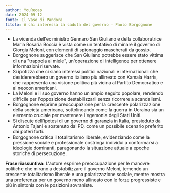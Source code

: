```yaml
---
author: YouRecap
date: 2024-09-12
fonte: Il Vaso di Pandora
titolo: A chi interessa la caduta del governo - Paolo Borgognone
---
```


- La vicenda dell'ex ministro Gennaro San Giuliano e della collaboratrice Maria Rosaria Boccia è vista come un tentativo di minare il governo di Giorgia Meloni, con elementi di spionaggio mascherati da gossip.
- Borgognone suggerisce che San Giuliano potrebbe essere stato vittima di una "trappola al miele", un'operazione di intelligence per ottenere informazioni riservate.
- Si ipotizza che ci siano interessi politici nazionali e internazionali che desidererebbero un governo italiano più allineato con Kamala Harris, che rappresenta una visione politica più vicina al Partito Democratico e ai neocon americani.
- La Meloni e il suo governo hanno un ampio seguito popolare, rendendo difficile per l'opposizione destabilizzarli senza ricorrere a scandalismi.
- Borgognone esprime preoccupazione per la crescente polarizzazione della società americana, sottolineando come la guerra in Ucraina sia un elemento cruciale per mantenere l'egemonia degli Stati Uniti.
- Si discute dell'ipotesi di un governo di garanzia in Italia, presieduto da Antonio Tajani e sostenuto dal PD, come un possibile scenario preferito dai poteri forti.
- Borgognone critica il totalitarismo liberale, evidenziando come la pressione sociale e professionale costringa individui a conformarsi a ideologie dominanti, paragonando la situazione attuale a epoche storiche di persecuzione.

**Frase riassuntiva:** L'autore esprime preoccupazione per le manovre politiche che mirano a destabilizzare il governo Meloni, temendo un crescente totalitarismo liberale e una polarizzazione sociale, mentre mostra una preferenza per un governo meno allineato con le forze progressiste e più in sintonia con le posizioni sovraniste.
